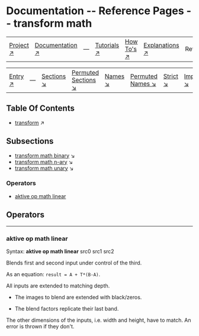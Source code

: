 # Documentation -- Reference Pages -- transform math

||||||||
|---|---|---|---|---|---|---|
|[Project ↗](../../README.md)|[Documentation ↗](../index.md)|&mdash;|[Tutorials ↗](../tutorials.md)|[How To's ↗](../howtos.md)|[Explanations ↗](../explanations.md)|References|

|||||||||
|---|---|---|---|---|---|---|---|
|[Entry ↗](index.md)|&mdash;|[Sections ↘](bysection.md)|[Permuted Sections ↘](bypsection.md)|[Names ↘](byname.md)|[Permuted Names ↘](bypname.md)|[Strict ↘](strict.md)|[Implementations ↘](bylang.md)|

## Table Of Contents

  - [transform](transform.md) ↗


## Subsections


 - [transform math binary](transform_math_binary.md) ↘
 - [transform math n-ary](transform_math_nary.md) ↘
 - [transform math unary](transform_math_unary.md) ↘

### Operators

 - [aktive op math linear](#op_math_linear)

## Operators

---
### <a name='op_math_linear'></a> aktive op math linear

Syntax: __aktive op math linear__ src0 src1 src2

Blends first and second input under control of the third.

As an equation: `result = A + T*(B-A)`.

All inputs are extended to matching depth.

- The images to blend are extended with black/zeros.

- The blend factors replicate their last band.

The other dimensions of the inputs, i.e. width and height, have to match. An error is thrown if they don't.



